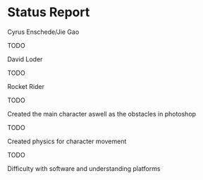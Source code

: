 # Status Report

Cyrus Enschede/Jie Gao

TODO

David Loder

TODO

Rocket Rider

TODO

Created the main character aswell as the obstacles in photoshop

TODO

Created physics for character movement

TODO

Difficulty with software and understanding platforms

